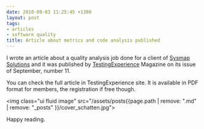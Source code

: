 ```yaml
---
date: 2010-09-03 11:25:45 +1300
layout: post
tags:
- articles
- software quality
title: Article about metrics and code analysis published
---
```


I wrote an article about a quality analysis job done for a client of <a title="Sysmap Solutions" href="http://www.sysmap.com.br">Sysmap Solutions</a> and it was published by <a title="Testing Experience" href="http://www.testingexperience.com">TestingExperience</a> Magazine on its issue of September, number 11.

You can check the full article in TestingExperience site. It is available in PDF format for members, the registration if free though.

<img class="ui fluid image" src="/assets/posts{{page.path | remove: ".md" | remove: "_posts" }}/cover_schatten.jpg">


Happy reading.
